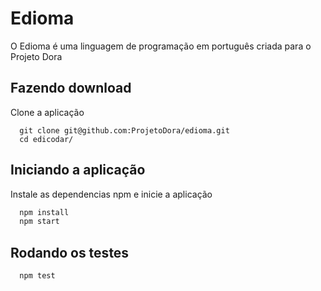 # Edioma 
O Edioma é uma linguagem de programação em português criada para o Projeto Dora

## Fazendo download

Clone a aplicação
```
  git clone git@github.com:ProjetoDora/edioma.git
  cd edicodar/
```

## Iniciando a aplicação

Instale as dependencias npm e inicie a aplicação
```sh
  npm install
  npm start
```
## Rodando os testes 

```sh
  npm test
```
